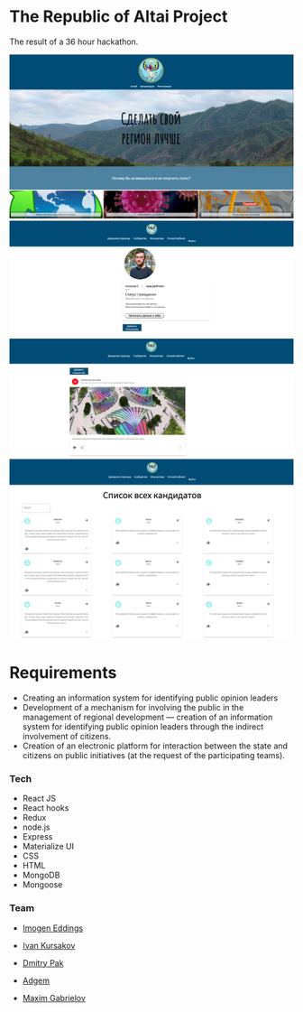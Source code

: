 # The Republic of Altai Project

The result of a 36 hour hackathon. 

![Homepage](https://github.com/negomi-e/altai/blob/master/images/Screenshot%202020-10-27%20at%2012.57.29.png)
![account page](https://github.com/negomi-e/altai/blob/master/images/Screenshot%202020-10-27%20at%2012.57.19.png)
![News page](https://github.com/negomi-e/altai/blob/master/images/Screenshot%202020-10-27%20at%2012.57.09.png)
![Voting page](https://github.com/negomi-e/altai/blob/master/images/Screenshot%202020-10-27%20at%2012.56.58.png)

# Requirements

- Creating an information system for identifying public opinion leaders
- Development of a mechanism for involving the public in the management of regional development — creation of an information system for identifying public opinion leaders through the indirect involvement of citizens.
- Creation of an electronic platform for interaction between the state and citizens on public initiatives (at the request of the participating teams).

### Tech

* React JS
* React hooks
* Redux
* node.js
* Express
* Materialize UI
* CSS
* HTML
* MongoDB
* Mongoose


### Team

* [Imogen Eddings]
* [Ivan Kursakov]
* [Dmitry Pak]
* [Adgem]
* [Maxim Gabrielov]



  [Imogen Eddings]: <https://github.com/negomi-e/>
  [Ivan Kursakov]: <https://github.com/XaVi7777>
  [Dmitry Pak]: <https://github.com/pakdmitry88>
  [Adgem]: <https://github.com/Adgem19>
  [Maxim Gabrielov]: <https://github.com/Gabrielov8>
  
